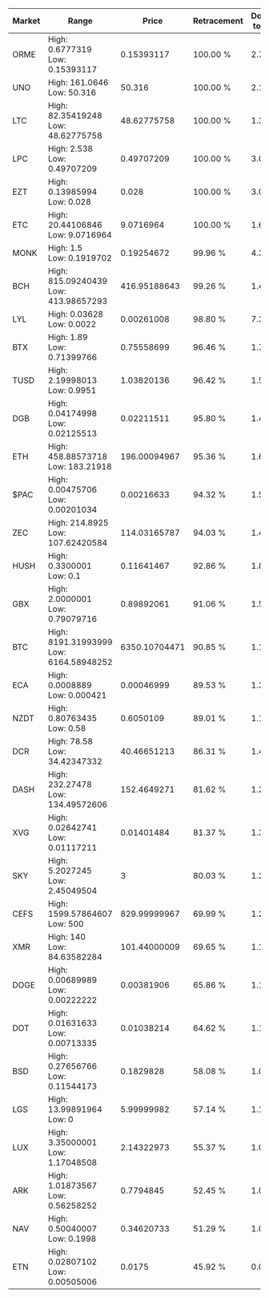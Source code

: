 | Market | Range | Price| Retracement | Doubles to 50% |
| --- | --- | --- | --- | --- |
| ORME | High: 0.6777319<br />Low: 0.15393117 | 0.15393117 | 100.00 % | 2.70 |
| UNO | High: 161.0646<br />Low: 50.316 | 50.316 | 100.00 % | 2.10 |
| LTC | High: 82.35419248<br />Low: 48.62775758 | 48.62775758 | 100.00 % | 1.35 |
| LPC | High: 2.538<br />Low: 0.49707209 | 0.49707209 | 100.00 % | 3.05 |
| EZT | High: 0.13985994<br />Low: 0.028 | 0.028 | 100.00 % | 3.00 |
| ETC | High: 20.44106846<br />Low: 9.0716964 | 9.0716964 | 100.00 % | 1.63 |
| MONK | High: 1.5<br />Low: 0.1919702 | 0.19254672 | 99.96 % | 4.39 |
| BCH | High: 815.09240439<br />Low: 413.98657293 | 416.95188643 | 99.26 % | 1.47 |
| LYL | High: 0.03628<br />Low: 0.0022 | 0.00261008 | 98.80 % | 7.37 |
| BTX | High: 1.89<br />Low: 0.71399766 | 0.75558699 | 96.46 % | 1.72 |
| TUSD | High: 2.19998013<br />Low: 0.9951 | 1.03820136 | 96.42 % | 1.54 |
| DGB | High: 0.04174998<br />Low: 0.02125513 | 0.02211511 | 95.80 % | 1.42 |
| ETH | High: 458.88573718<br />Low: 183.21918 | 196.00094967 | 95.36 % | 1.64 |
| $PAC | High: 0.00475706<br />Low: 0.00201034 | 0.00216633 | 94.32 % | 1.56 |
| ZEC | High: 214.8925<br />Low: 107.62420584 | 114.03165787 | 94.03 % | 1.41 |
| HUSH | High: 0.3300001<br />Low: 0.1 | 0.11641467 | 92.86 % | 1.85 |
| GBX | High: 2.0000001<br />Low: 0.79079716 | 0.89892061 | 91.06 % | 1.55 |
| BTC | High: 8191.31993999<br />Low: 6164.58948252 | 6350.10704471 | 90.85 % | 1.13 |
| ECA | High: 0.0008889<br />Low: 0.000421 | 0.00046999 | 89.53 % | 1.39 |
| NZDT | High: 0.80763435<br />Low: 0.58 | 0.6050109 | 89.01 % | 1.15 |
| DCR | High: 78.58<br />Low: 34.42347332 | 40.46651213 | 86.31 % | 1.40 |
| DASH | High: 232.27478<br />Low: 134.49572606 | 152.4649271 | 81.62 % | 1.20 |
| XVG | High: 0.02642741<br />Low: 0.01117211 | 0.01401484 | 81.37 % | 1.34 |
| SKY | High: 5.2027245<br />Low: 2.45049504 | 3 | 80.03 % | 1.28 |
| CEFS | High: 1599.57864607<br />Low: 500 | 829.99999967 | 69.99 % | 1.26 |
| XMR | High: 140<br />Low: 84.63582284 | 101.44000009 | 69.65 % | 1.11 |
| DOGE | High: 0.00689989<br />Low: 0.00222222 | 0.00381906 | 65.86 % | 1.19 |
| DOT | High: 0.01631633<br />Low: 0.00713335 | 0.01038214 | 64.62 % | 1.13 |
| BSD | High: 0.27656766<br />Low: 0.11544173 | 0.1829828 | 58.08 % | 1.07 |
| LGS | High: 13.99891964<br />Low: 0 | 5.99999982 | 57.14 % | 1.17 |
| LUX | High: 3.35000001<br />Low: 1.17048508 | 2.14322973 | 55.37 % | 1.05 |
| ARK | High: 1.01873567<br />Low: 0.56258252 | 0.7794845 | 52.45 % | 1.01 |
| NAV | High: 0.50040007<br />Low: 0.1998 | 0.34620733 | 51.29 % | 1.01 |
| ETN | High: 0.02807102<br />Low: 0.00505006 | 0.0175 | 45.92 % | 0.00 |
